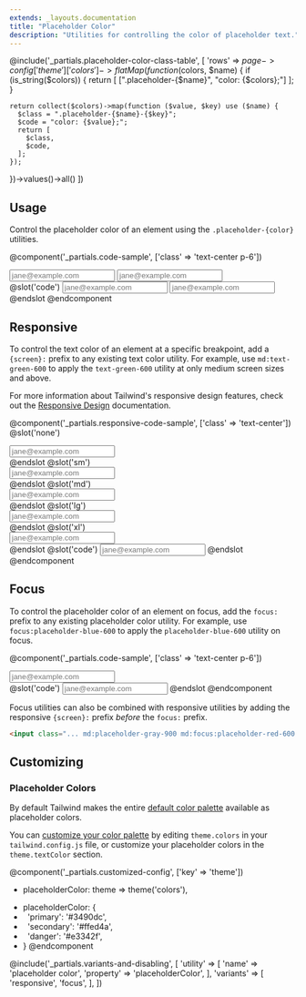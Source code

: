 ```yaml
---
extends: _layouts.documentation
title: "Placeholder Color"
description: "Utilities for controlling the color of placeholder text."
---
```


@include('_partials.placeholder-color-class-table', [
  'rows' => $page->config['theme']['colors']->flatMap(function ($colors, $name) {
    if (is_string($colors)) {
      return [
        [".placeholder-{$name}", "color: {$colors};"]
      ];
    }

    return collect($colors)->map(function ($value, $key) use ($name) {
      $class = ".placeholder-{$name}-{$key}";
      $code = "color: {$value};";
      return [
        $class,
        $code,
      ];
    });
  })->values()->all()
])

## Usage

Control the placeholder color of an element using the `.placeholder-{color}` utilities.

@component('_partials.code-sample', ['class' => 'text-center p-6'])
<div class="max-w-xs">
  <input class="block appearance-none placeholder-gray-500 border rounded w-full py-2 px-3 text-gray-700 leading-tight focus:outline-none focus:shadow-outline" placeholder="jane@example.com">
  <input class="mt-4 block appearance-none placeholder-red-300 border border-red-400 rounded w-full py-2 px-3 text-gray-700 leading-tight focus:outline-none focus:shadow-outline" placeholder="jane@example.com">
</div>
@slot('code')
<input class="placeholder-gray-500 border" placeholder="jane@example.com">
<input class="placeholder-red-300 border border-red-400" placeholder="jane@example.com">
@endslot
@endcomponent

## Responsive

To control the text color of an element at a specific breakpoint, add a `{screen}:` prefix to any existing text color utility. For example, use `md:text-green-600` to apply the `text-green-600` utility at only medium screen sizes and above.

For more information about Tailwind's responsive design features, check out the [Responsive Design](/docs/responsive-design) documentation.

@component('_partials.responsive-code-sample', ['class' => 'text-center'])
@slot('none')
<div class="max-w-xs mx-auto">
  <input class="block appearance-none placeholder-gray-500 border rounded w-full py-2 px-3 text-gray-700 leading-tight focus:outline-none focus:shadow-outline" placeholder="jane@example.com">
</div>
@endslot
@slot('sm')
<div class="max-w-xs mx-auto">
  <input class="block appearance-none placeholder-red-400 border rounded w-full py-2 px-3 text-gray-700 leading-tight focus:outline-none focus:shadow-outline" placeholder="jane@example.com">
</div>
@endslot
@slot('md')
<div class="max-w-xs mx-auto">
  <input class="block appearance-none placeholder-blue-400 border rounded w-full py-2 px-3 text-gray-700 leading-tight focus:outline-none focus:shadow-outline" placeholder="jane@example.com">
</div>
@endslot
@slot('lg')
<div class="max-w-xs mx-auto">
  <input class="block appearance-none placeholder-green-400 border rounded w-full py-2 px-3 text-gray-700 leading-tight focus:outline-none focus:shadow-outline" placeholder="jane@example.com">
</div>
@endslot
@slot('xl')
<div class="max-w-xs mx-auto">
  <input class="block appearance-none placeholder-orange-400 border rounded w-full py-2 px-3 text-gray-700 leading-tight focus:outline-none focus:shadow-outline" placeholder="jane@example.com">
</div>
@endslot
@slot('code')
<input class="none:placeholder-gray-500 sm:placeholder-red-400 md:placeholder-blue-400 lg:placeholder-green-400 xl:placeholder-orange-400 " placeholder="jane@example.com">
@endslot
@endcomponent

## Focus

To control the placeholder color of an element on focus, add the `focus:` prefix to any existing placeholder color utility. For example, use `focus:placeholder-blue-600` to apply the `placeholder-blue-600` utility on focus.

@component('_partials.code-sample', ['class' => 'text-center p-6'])
<div class="max-w-xs mx-auto">
  <input class="block appearance-none bg-gray-200 placeholder-gray-600 border border-transparent focus:border-gray-300 focus:bg-white focus:placeholder-gray-500 rounded w-full py-2 px-3 text-gray-700 leading-tight focus:outline-none" placeholder="jane@example.com">
</div>
@slot('code')
<input class="placeholder-gray-600 focus:placeholder-gray-500 ..." placeholder="jane@example.com">
@endslot
@endcomponent

Focus utilities can also be combined with responsive utilities by adding the responsive `{screen}:` prefix *before* the `focus:` prefix.

```html
<input class="... md:placeholder-gray-900 md:focus:placeholder-red-600 ...">
```

## Customizing

### Placeholder Colors

By default Tailwind makes the entire [default color palette](/docs/customizing-colors#default-color-palette) available as placeholder colors.

You can [customize your color palette](/docs/colors#customizing) by editing `theme.colors` in your `tailwind.config.js` file, or customize your placeholder colors in the `theme.textColor` section.

@component('_partials.customized-config', ['key' => 'theme'])
- placeholderColor: theme => theme('colors'),
+ placeholderColor: {
+ &nbsp;&nbsp;'primary': '#3490dc',
+ &nbsp;&nbsp;'secondary': '#ffed4a',
+ &nbsp;&nbsp;'danger': '#e3342f',
+ }
@endcomponent

@include('_partials.variants-and-disabling', [
    'utility' => [
        'name' => 'placeholder color',
        'property' => 'placeholderColor',
    ],
    'variants' => [
        'responsive',
        'focus',
    ],
])
